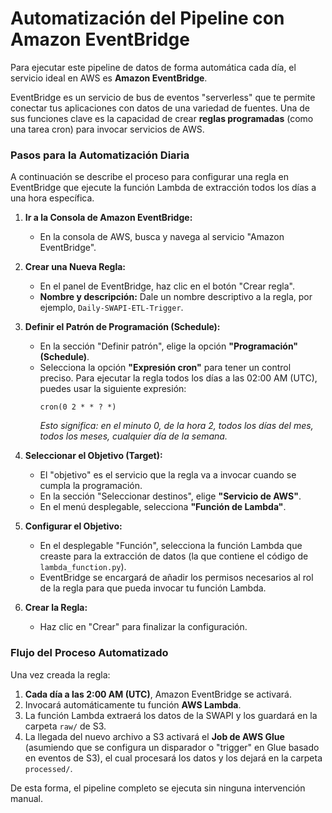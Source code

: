 
# Automatización del Pipeline con Amazon EventBridge

Para ejecutar este pipeline de datos de forma automática cada día, el servicio ideal en AWS es **Amazon EventBridge**.

EventBridge es un servicio de bus de eventos "serverless" que te permite conectar tus aplicaciones con datos de una variedad de fuentes. Una de sus funciones clave es la capacidad de crear **reglas programadas** (como una tarea cron) para invocar servicios de AWS.

### Pasos para la Automatización Diaria

A continuación se describe el proceso para configurar una regla en EventBridge que ejecute la función Lambda de extracción todos los días a una hora específica.

1.  **Ir a la Consola de Amazon EventBridge:**
    *   En la consola de AWS, busca y navega al servicio "Amazon EventBridge".

2.  **Crear una Nueva Regla:**
    *   En el panel de EventBridge, haz clic en el botón "Crear regla".
    *   **Nombre y descripción:** Dale un nombre descriptivo a la regla, por ejemplo, `Daily-SWAPI-ETL-Trigger`.

3.  **Definir el Patrón de Programación (Schedule):**
    *   En la sección "Definir patrón", elige la opción **"Programación" (Schedule)**.
    *   Selecciona la opción **"Expresión cron"** para tener un control preciso. Para ejecutar la regla todos los días a las 02:00 AM (UTC), puedes usar la siguiente expresión:
        ```
        cron(0 2 * * ? *)
        ```
        *Esto significa: en el minuto 0, de la hora 2, todos los días del mes, todos los meses, cualquier día de la semana.*

4.  **Seleccionar el Objetivo (Target):**
    *   El "objetivo" es el servicio que la regla va a invocar cuando se cumpla la programación.
    *   En la sección "Seleccionar destinos", elige **"Servicio de AWS"**.
    *   En el menú desplegable, selecciona **"Función de Lambda"**.

5.  **Configurar el Objetivo:**
    *   En el desplegable "Función", selecciona la función Lambda que creaste para la extracción de datos (la que contiene el código de `lambda_function.py`).
    *   EventBridge se encargará de añadir los permisos necesarios al rol de la regla para que pueda invocar tu función Lambda.

6.  **Crear la Regla:**
    *   Haz clic en "Crear" para finalizar la configuración.

### Flujo del Proceso Automatizado

Una vez creada la regla:

1.  **Cada día a las 2:00 AM (UTC)**, Amazon EventBridge se activará.
2.  Invocará automáticamente tu función **AWS Lambda**.
3.  La función Lambda extraerá los datos de la SWAPI y los guardará en la carpeta `raw/` de S3.
4.  La llegada del nuevo archivo a S3 activará el **Job de AWS Glue** (asumiendo que se configura un disparador o "trigger" en Glue basado en eventos de S3), el cual procesará los datos y los dejará en la carpeta `processed/`.

De esta forma, el pipeline completo se ejecuta sin ninguna intervención manual.
